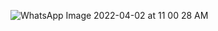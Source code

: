 ![WhatsApp Image 2022-04-02 at 11 00 28 AM](https://user-images.githubusercontent.com/102659076/161390599-cfaf9c53-a9ba-4227-ac64-7b83174e65cc.jpeg)

